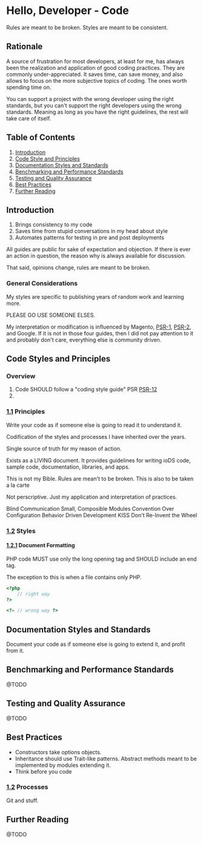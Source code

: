 Hello, Developer - Code
=======================

Rules are meant to be broken. Styles are meant to be consistent.


Rationale
---------

A source of frustration for most developers, at least for me, has always been 
the realization and application of good coding practices. They are commonly 
under-appreciated. It saves time, can save money, and also allows to focus on 
the more subjective topics of coding. The ones worth spending time on.

You can support a project with the wrong developer using the right standards, but 
you can't support the right developers using the wrong standards. Meaning as 
long as you have the right guidelines, the rest will take care of itself.


Table of Contents
-----------------

 1. [Introduction](#introduction)
 2. [Code Style and Principles](#code-style-and-principles)
 2. [Documentation Styles and Standards](#documentation-styles-and-standards)
 3. [Benchmarking and Performance Standards](#benchmarking-and-performance-standards)
 4. [Testing and Quality Assurance](#testing-and-quality-assurance)
 5. [Best Practices](#best-practices)
 6. [Further Reading](#further-reading)


Introduction
------------

1. Brings consistency to my code
2. Saves time from stupid conversations in my head about style
3. Automates patterns for testing in pre and post deployments

All guides are public for sake of expectation and objection. If there is ever an
action in question, the reason why is always available for discussion.

That said, opinions change, rules are meant to be broken.


### General Considerations

My styles are specific to publishing years of random work and learning more.

PLEASE GO USE SOMEONE ELSES.

My interpretation or modification is influenced by Magento, [PSR-1](https://www.php-fig.org/psr/psr-1/), 
[PSR-2](https://www.php-fig.org/psr/psr-2/), and Google. If it is not in those four guides, then I did not pay 
attention to it and probably don't care, everything else is community driven.


## Code Styles and Principles

### Overview

1. Code SHOULD follow a "coding style guide" PSR [PSR-12](https://www.php-fig.org/psr/psr-12/)
2. 


### [1.1](#code-styles-and-principles--principles) Principles

Write your code as if someone else is going to read it to understand it.

Codification of the styles and processes I have inherited over the years.

Single source of truth for my reason of action.

Exists as a LIVING document. It provides guidelines for writing ioDS code, sample
code, documentation, libraries, and apps.

This is not my Bible. Rules are mean't to be broken. This is also to be taken a la carte

Not perscriptive. Just my application and interpretation of practices.

Blind Communication
Small, Composible Modules
Convention Over Configuration
Behavior Driven Development
KISS
Don't Re-Invent the Wheel


### [1.2](#code-styles-and-principles--styles) Styles

#### [1.2.1](#styles--document-formatting) Document Formatting

PHP code MUST use only the long opening tag and SHOULD include an end tag.

The exception to this is when a file contains only PHP.

```php
<?php
    // right way
?>

<?= // wrong way ?>
```


## Documentation Styles and Standards

Document your code as if someone else is going to extend it, and profit from it.


## Benchmarking and Performance Standards

@TODO


## Testing and Quality Assurance

@TODO


## Best Practices

 * Constructors take options objects.
 * Inheritance should use Trait-like patterns. Abstract methods meant to be
   implemented by modules extending it.
 * Think before you code

### [1.2](#best-practices--procesess) Processes

Git and stuff.


## Further Reading

@TODO